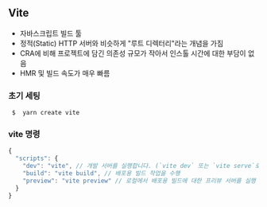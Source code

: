 ## Vite

- 자바스크립트 빌드 툴
- 정적(Static) HTTP 서버와 비슷하게 "루트 디렉터리"라는 개념을 가짐
- CRA에 비해 프로젝트에 담긴 의존성 규모가 작아서 인스톨 시간에 대한 부담이 없음
- HMR 및 빌드 속도가 매우 빠름

### 초기 세팅

```
 $  yarn create vite
```

### vite 명령

```js
{
  "scripts": {
    "dev": "vite", // 개발 서버를 실행합니다. (`vite dev` 또는 `vite serve`로도 시작이 가능)
    "build": "vite build", // 배포용 빌드 작업을 수행
    "preview": "vite preview" // 로컬에서 배포용 빌드에 대한 프리뷰 서버를 실행
  }
}
```
